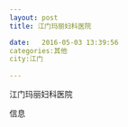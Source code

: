 ```yaml
--- 
layout: post 
title: 江门玛丽妇科医院

date:   2016-05-03 13:39:56 
categories:其他  
city:江门
  
--- 
```

   
江门玛丽妇科医院

信息

